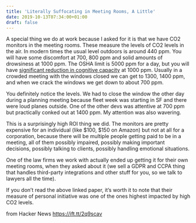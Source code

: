 ```yaml
---
title: 'Literally Suffocating in Meeting Rooms, A Little'
date: 2019-10-13T07:34:00+01:00
draft: false
---
```


A special thing we do at work because I asked for it is that we have CO2 monitors in the meeting rooms. These measure the levels of CO2 levels in the air. In modern times the usual level outdoors is around 440 ppm. You will have some discomfort at 700, 800 ppm and solid amounts of drowsiness at 1000 ppm. The OSHA limit is 5000 ppm for a day, but you will have [significant reduction in cognitive capacity](https://www.ncbi.nlm.nih.gov/pmc/articles/PMC3548274/) at 1000 ppm. Usually in a crowded meeting with the windows closed we can get to 1300, 1400 ppm, and when we crack the windows we get down to about 700 ppm.

You definitely notice the levels. We had to close the window the other day during a planning meeting because fleet week was starting in SF and there were loud planes outside. One of the other devs was attentive at 700 ppm but practically conked out at 1400 ppm. My attention was also wavering.

This is a surprisingly high ROI thing we did. The monitors are pretty expensive for an individual (like $100, $150 on Amazon) but not at all for a corporation, because there will be multiple people getting paid to be in a meeting, all of them possibly impaired, possibly making important decisions, possibly talking to clients, possibly handling emotional situations.

One of the law firms we work with actually ended up getting it for their own meeting rooms, when they asked about it (we sell a GDPR and CCPA thing that handles third-party integrations and other stuff for you, so we talk to lawyers all the time).

If you don’t read the above linked paper, it’s worth it to note that their measure of personal initiative was one of the ones highest impacted by high CO2 levels.

  
  
from Hacker News https://ift.tt/2q9scav
